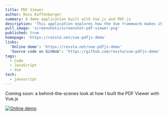 ```yaml
---
title: PDF Viewer
author: Ross Kaffenberger
summary: A demo application built with Vue.js and PDF.js
description: 'This application explores how the Vue framework makes it easier to tackle challenges in building a PDF viewer for the web.'
pull_image: 'screenshots/screenshot-pdf-viewer.png'
published: true
homepage: 'https://rossta.net/vue-pdfjs-demo'
links:
  'Online demo': 'https://rossta.net/vue-pdfjs-demo'
  'Source code on GitHub': 'https://github.com/rossta/vue-pdfjs-demo'
tags:
  - Code
  - JavaScript
  - Vue
tech:
  - javascript
---
```


Coming soon: a behind-the-scenes look at how I built the PDF Viewer with Vue.js

[![Online demo](screenshots/screenshot-pdf-viewer.png)](https://rossta.net/vue-pdfjs-demo/)
